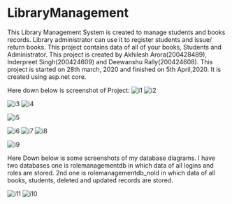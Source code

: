 # LibraryManagement

This Library Management System is created to manage students and books records. Library administrator can use it to register students and issue/ return books. This project contains data of all of your books, Students and Administrator. 
This project is created by Akhilesh Arora(200428489), Inderpreet Singh(200424609) and Deewanshu Rally(200424608).
This project is started on 28th march, 2020 and finished on 5th April,2020. 
It is created using asp.net core. 

Here down below is screenshot of Project:
![i1](https://user-images.githubusercontent.com/54927293/78514960-ee41d600-7781-11ea-8aa3-f14ddc8297dd.PNG)
![i2](https://user-images.githubusercontent.com/54927293/78514975-0285d300-7782-11ea-83f8-fd06413dd88b.PNG)

![i3](https://user-images.githubusercontent.com/54927293/78514990-1598a300-7782-11ea-8ae0-7d48e779652a.PNG)
![i4](https://user-images.githubusercontent.com/54927293/78514991-16313980-7782-11ea-83b4-c80745de8590.PNG)

![i5](https://user-images.githubusercontent.com/54927293/78514992-16313980-7782-11ea-827d-1fa0a9e08d93.PNG)

![i6](https://user-images.githubusercontent.com/54927293/78514993-16313980-7782-11ea-911f-d5858a52e4fe.PNG)
![i7](https://user-images.githubusercontent.com/54927293/78514994-16c9d000-7782-11ea-974f-fb84dc2c0604.PNG)
![i8](https://user-images.githubusercontent.com/54927293/78514995-16c9d000-7782-11ea-9acf-f876fcdd41a5.PNG)

![i9](https://user-images.githubusercontent.com/54927293/78514989-1598a300-7782-11ea-9bf8-d624b3b0c597.PNG)

Here Down below is some screenshots of my database diagrams.
I have two databases one is rolemanagementdb in which data of all logins and roles are stored.
2nd one is rolemanagementdb_nold in which data of all books, students, deleted and updated records are stored.

![i11](https://user-images.githubusercontent.com/54927293/78515031-52649a00-7782-11ea-8875-ba8785220d48.PNG)
![i10](https://user-images.githubusercontent.com/54927293/78515033-52fd3080-7782-11ea-8046-a405a366981e.PNG)
